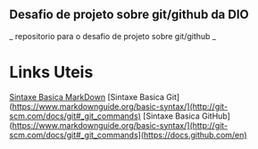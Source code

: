## Desafio de projeto sobre git/github da DIO
_ repositorio para o desafio de projeto sobre git/github _


# Links Uteis

[Sintaxe Basica MarkDown](https://www.markdownguide.org/basic-syntax/)
[Sintaxe Basica Git](https://www.markdownguide.org/basic-syntax/](http://git-scm.com/docs/git#_git_commands)
[Sintaxe Basica GitHub](https://www.markdownguide.org/basic-syntax/](http://git-scm.com/docs/git#_git_commands](https://docs.github.com/en)
